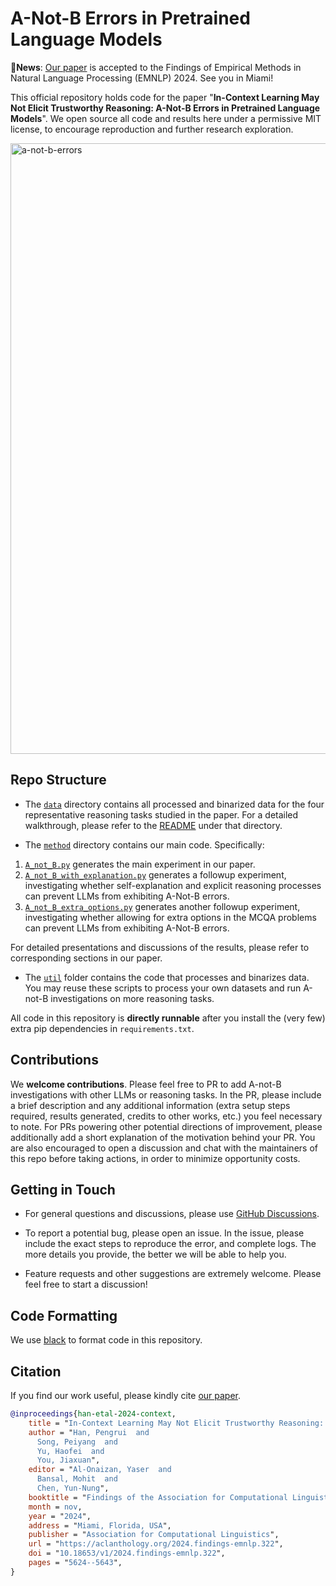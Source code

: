 # A-Not-B Errors in Pretrained Language Models

🚩**News**: [Our paper](https://aclanthology.org/2024.findings-emnlp.322/) is accepted to the Findings of Empirical Methods in Natural Language Processing (EMNLP) 2024. See you in Miami!

This official repository holds code for the paper "**In-Context Learning May Not Elicit Trustworthy Reasoning: A-Not-B Errors in Pretrained Language Models**". We open source all code and results here under a permissive MIT license, to encourage reproduction and further research exploration.

<img width="977" alt="a-not-b-errors" src="https://github.com/user-attachments/assets/9da20cbb-c57b-4cbe-b4fb-357f72da328b">

## Repo Structure

* The [`data`](data) directory contains all processed and binarized data for the four representative reasoning tasks studied in the paper. For a detailed walkthrough, please refer to the [README](data/README.md) under that directory.

* The [`method`](method) directory contains our main code. Specifically:

1) [`A_not_B.py`](method/A_not_B.py) generates the main experiment in our paper.
2) [`A_not_B_with_explanation.py`](method/A_not_B_with_explanation.py) generates a followup experiment, investigating whether self-explanation and explicit reasoning processes can prevent LLMs from exhibiting A-Not-B errors.
3) [`A_not_B_extra_options.py`](method/A_not_B_extra_options.py) generates another followup experiment, investigating whether allowing for extra options in the MCQA problems can prevent LLMs from exhibiting A-Not-B errors.

For detailed presentations and discussions of the results, please refer to corresponding sections in our paper.

* The [`util`](util) folder contains the code that processes and binarizes data. You may reuse these scripts to process your own datasets and run A-not-B investigations on more reasoning tasks.

All code in this repository is **directly runnable** after you install the (very few) extra pip dependencies in `requirements.txt`.

## Contributions

We **welcome contributions**. Please feel free to PR to add A-not-B investigations with other LLMs or reasoning tasks. In the PR, please include a brief description and any additional information (extra setup steps required, results generated, credits to other works, etc.) you feel necessary to note. For PRs powering other potential directions of improvement, please additionally add a short explanation of the motivation behind your PR. You are also encouraged to open a discussion and chat with the maintainers of this repo before taking actions, in order to minimize opportunity costs.

## Getting in Touch

* For general questions and discussions, please use [GitHub Discussions](https://github.com/lean-dojo/LeanCopilot/discussions). 

* To report a potential bug, please open an issue. In the issue, please include the exact steps to reproduce the error, and complete logs. The more details you provide, the better we will be able to help you.

* Feature requests and other suggestions are extremely welcome. Please feel free to start a discussion!

## Code Formatting

We use [black](https://github.com/psf/black) to format code in this repository.

## Citation

If you find our work useful, please kindly cite [our paper](https://aclanthology.org/2024.findings-emnlp.322/).

```bibtex
@inproceedings{han-etal-2024-context,
    title = "In-Context Learning May Not Elicit Trustworthy Reasoning: A-Not-{B} Errors in Pretrained Language Models",
    author = "Han, Pengrui  and
      Song, Peiyang  and
      Yu, Haofei  and
      You, Jiaxuan",
    editor = "Al-Onaizan, Yaser  and
      Bansal, Mohit  and
      Chen, Yun-Nung",
    booktitle = "Findings of the Association for Computational Linguistics: EMNLP 2024",
    month = nov,
    year = "2024",
    address = "Miami, Florida, USA",
    publisher = "Association for Computational Linguistics",
    url = "https://aclanthology.org/2024.findings-emnlp.322",
    doi = "10.18653/v1/2024.findings-emnlp.322",
    pages = "5624--5643",
}
```
